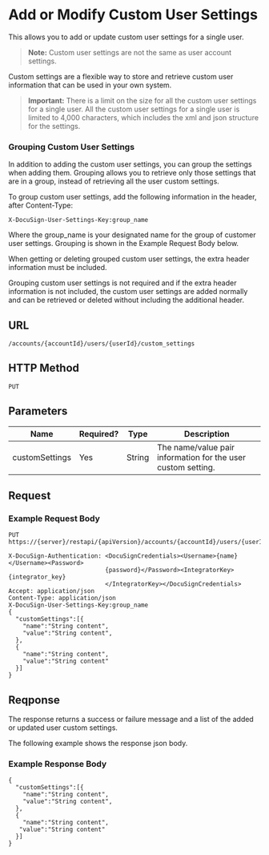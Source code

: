 # Add or Modify Custom User Settings

This allows you to add or update custom user settings for a single user.

>**Note:** Custom user settings are not the same as user account settings.

Custom settings are a flexible way to store and retrieve custom user information that can be used in your own system.

>**Important:** There is a limit on the size for all the custom user settings for a single user. All the custom user settings for a single user is limited to 4,000 characters, which includes the xml and json structure for the settings.

### Grouping Custom User Settings

In addition to adding the custom user settings, you can group the settings when adding them. Grouping allows you to retrieve only those settings that are in a group, instead of retrieving all the user custom settings.

To group custom user settings, add the following information in the header, after Content-Type:

    X-DocuSign-User-Settings-Key:group_name

Where the group_name is your designated name for the group of customer user settings. Grouping is shown in the Example Request Body below.

When getting or deleting grouped custom user settings, the extra header information must be included.

Grouping custom user settings is not required and if the extra header information is not included, the custom user settings are added normally and can be retrieved or deleted without including the additional header.

## URL

    /accounts/{accountId}/users/{userId}/custom_settings

## HTTP Method

    PUT

## Parameters

|Name|Required?|Type|Description|
|----|---------|----|-----------|
|customSettings|Yes|String|The name/value pair information for the user custom setting.|

## Request

### Example Request Body

    PUT https://{server}/restapi/{apiVersion}/accounts/{accountId}/users/{userId}/custom_settings
    
    X-DocuSign-Authentication: <DocuSignCredentials><Username>{name}</Username><Password>
                               {password}</Password><IntegratorKey>{integrator_key}
                               </IntegratorKey></DocuSignCredentials>
    Accept: application/json
    Content-Type: application/json
    X-DocuSign-User-Settings-Key:group_name
    {
      "customSettings":[{
        "name":"String content",
        "value":"String content",
      },
      {
        "name":"String content",
        "value":"String content"
      }]
    }

## Reqponse

The response returns a success or failure message and a list of the added or updated user custom settings.

The following example shows the response json body.

### Example Response Body

    {
      "customSettings":[{
        "name":"String content",
        "value":"String content",
      },
      {
        "name":"String content",
       "value":"String content"
      }]
    }

